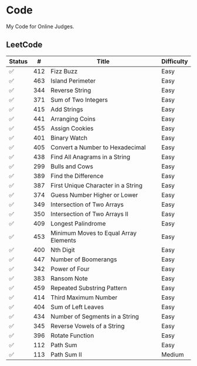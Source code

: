 # Code

My Code for Online Judges.

## LeetCode

Status | # | Title | Difficulty 
---|---|---|---
:white_check_mark: | 412 | Fizz Buzz | Easy
:white_check_mark: | 463 | Island Perimeter | Easy
:white_check_mark: | 344 | Reverse String | Easy
:white_check_mark: | 371 | Sum of Two Integers | Easy
:white_check_mark: | 415 | Add Strings | Easy
:white_check_mark: | 441 | Arranging Coins | Easy
:white_check_mark: | 455 | Assign Cookies | Easy
:white_check_mark: | 401 | Binary Watch | Easy
:white_check_mark: | 405 | Convert a Number to Hexadecimal | Easy
:white_check_mark: | 438 | Find All Anagrams in a String | Easy
:white_check_mark: | 299 | Bulls and Cows | Easy
:white_check_mark: | 389 | Find the Difference | Easy
:white_check_mark: | 387 | First Unique Character in a String | Easy
:white_check_mark: | 374 | Guess Number Higher or Lower | Easy
:white_check_mark: | 349 | Intersection of Two Arrays | Easy
:white_check_mark: | 350 | Intersection of Two Arrays II | Easy
:white_check_mark: | 409 | Longest Palindrome | Easy
:white_check_mark: | 453 | Minimum Moves to Equal Array Elements | Easy
:white_check_mark: | 400 | Nth Digit | Easy
:white_check_mark: | 447 | Number of Boomerangs | Easy
:white_check_mark: | 342 | Power of Four | Easy
:white_check_mark: | 383 | Ransom Note | Easy
:white_check_mark: | 459 | Repeated Substring Pattern | Easy
:white_check_mark: | 414 | Third Maximum Number | Easy
:white_check_mark: | 404 | Sum of Left Leaves | Easy
:white_check_mark: | 434 | Number of Segments in a String | Easy
:white_check_mark: | 345 | Reverse Vowels of a String | Easy
:white_check_mark: | 396 | Rotate Function | Easy
:white_check_mark: | 112 | Path Sum | Easy
:white_check_mark: | 113 | Path Sum II | Medium